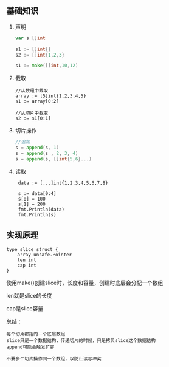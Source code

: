 ## 基础知识

1. 声明

   ```go
   var s []int
   
   s1 := []int{}
   s2 := []int{1,2,3}
   
   s1 := make([]int,10,12)
   
   ```

2. 截取

   ```
   //从数组中截取
   array := [5]int{1,2,3,4,5}
   s1 := array[0:2]
   
   //从切片中截取
   s2 := s1[0:1]
   ```

3. 切片操作

   ```go
   //追加
   s = append(s, 1)
   s = append(s , 2, 3, 4)
   s = append(s, []int{5,6}...)
   ```

4. 读取

   ```
   	data := [...]int{1,2,3,4,5,6,7,8}
   
   	s := data[0:4]
   	s[0] = 100
   	s[1] = 200
   	fmt.Println(data)
   	fmt.Println(s)
   ```

   

## 实现原理

```
type slice struct {
	array unsafe.Pointer
	len int
	cap int
}
```

使用make()创建slice时，长度和容量，创建时底层会分配一个数组

len就是slice的长度

cap是slice容量



总结：

```
每个切片都指向一个底层数组
slice只是一个数据结构，传递切片的时候，只是拷贝slice这个数据结构
append可能会触发扩容

不要多个切片操作同一个数组，以防止读写冲突
```

